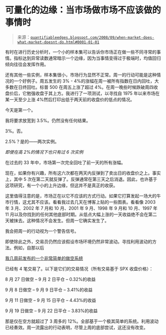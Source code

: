 <!--yml

类别：未分类

日期：2024-05-18 13:38:10

-->

# 可量化的边缘：当市场做市场不应该做的事情时

> 来源：[`quantifiableedges.blogspot.com/2008/09/when-market-does-what-market-doesnt-do.html#0001-01-01`](http://quantifiableedges.blogspot.com/2008/09/when-market-does-what-market-doesnt-do.html#0001-01-01)

有时在进行历史分析时，一个小的样本集可以告诉你市场正在做一些不同寻常的事情。指标达到异常读数通常暗示一个边缘，因为当事情变得过于极端时，均值回归倾向往往会发挥作用。

还有其他一些实例，样本集很小，市场行为显然不正常。周一的行动可能是这种情况的一个好例子。周五发生的 3% - 4%的涨幅在周一被所有指数在日内回吐，大多数在日终回吐。标普 500 在周五上涨了超过 4%。在周一晚些时候跌破周四收盘价后，它勉强收盘于其上方。我进行了一项测试，以寻找自 1975 年以来市场在某一天至少上涨 4%然后打印出低于两天前的收盘价的低点的情况。

今天是第一个。

我将要求放宽到 3.5%。仍然没有任何结果。

3%。否。

2.5%？是的——两次实例。

*即使在高 2%的情况下也只有过 6 次实例*

在过去的 33 年中，市场第一次完全回吐了前一天的所有涨幅。

现在，如果你有兴趣，所有这六次都在两天内反弹到了卖出日的收盘价之上。事实上，其中 5 次在第二天就反弹了。反弹通常在第三天之后消退。因此，也许基于这项研究，有一个小的上升边缘，但这并不是真正的收获。

这里值得注意的是，市场正在以它不应该的方式行动。如果它打算发起一场大的牛市行情，这尤其不应该。看看我过去几天在博客上贴的一些图表。看看像 2003 年 3 月、2002 年 7 月和 10 月、2001 年 9 月、1998 年 9 月和 10 月、1997 年 11 月以及你找到的任何其他底部时期。从低点大幅上涨的一天收益绝不会在第二天被抹去。这种情况不会发生。但周一它确实发生了。

我会把周一的行动视为一个警告信号。

即使除此之外，交易员仍然应该假设市场环境仍然非常波动。寻找利用波动的方法。例如，自那以后

[我几周前发布的一个非常简单的做空系统](http://quantifiableedges.blogspot.com/2008/08/short-system-for-handling-chop_28.html)

已经有 4 笔交易了。以下是它们的交易情况（所有交易基于 SPX 收盘价格）：

8 月 27 日做空 – 9 月 2 日平仓 – 0.32%的收益

9 月 8 日做空 – 9 月 9 日平仓 – 3.41%的收益

9 月 11 日做空 – 9 月 15 日平仓 – 4.43%的收益

9 月 19 日做空 – 9 月 22 日平仓 – 3.83%的收益

那是仅在空方就超过了 3 周多的 12%。全部基于一个极其简单的系统。利用波动已经奏效。周一流露出的行动表明，尽管上周的底部尝试，这还没有改变。
